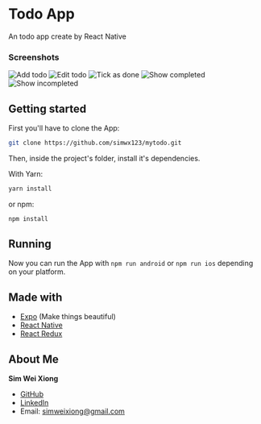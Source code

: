 # Todo App

An todo app create by React Native

### Screenshots
![Add todo](https://i.imgur.com/sQCHLss.png?1)
![Edit todo](https://i.imgur.com/K6GLiYY.png?1)
![Tick as done](https://i.imgur.com/OSBt0C2.png?1)
![Show completed](https://i.imgur.com/eI91SDv.png?2)
![Show incompleted](https://i.imgur.com/2fTX27W.png?1)

## Getting started

First you'll have to clone the App:

```bash
git clone https://github.com/simwx123/mytodo.git
```

Then, inside the project's folder, install it's dependencies.

With Yarn:

```bash
yarn install
```

or npm:

```bash
npm install
```

## Running

Now you can run the App with `npm run android` or `npm run ios` depending on your platform.

## Made with
- [Expo](https://www.npmjs.com/package/expo) (Make things beautiful)
- [React Native](https://facebook.github.io/react-native/)
- [React Redux](https://react-redux.js.org/)

## About Me

**Sim Wei Xiong**

- [GitHub](https://github.com/simwx123)
- [LinkedIn](https://www.linkedin.com/in/sim-wei-xiong-281876124/)
- Email: simweixiong@gmail.com
